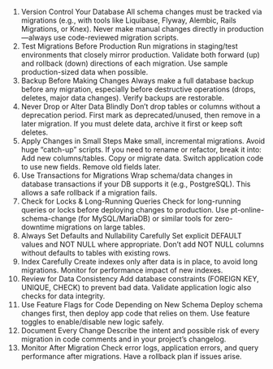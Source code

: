 1. Version Control Your Database
All schema changes must be tracked via migrations (e.g., with tools like Liquibase, Flyway, Alembic, Rails Migrations, or Knex).
Never make manual changes directly in production—always use code-reviewed migration scripts.
2. Test Migrations Before Production
Run migrations in staging/test environments that closely mirror production.
Validate both forward (up) and rollback (down) directions of each migration.
Use sample production-sized data when possible.
3. Backup Before Making Changes
Always make a full database backup before any migration, especially before destructive operations (drops, deletes, major data changes).
Verify backups are restorable.
4. Never Drop or Alter Data Blindly
Don’t drop tables or columns without a deprecation period. First mark as deprecated/unused, then remove in a later migration.
If you must delete data, archive it first or keep soft deletes.
5. Apply Changes in Small Steps
Make small, incremental migrations. Avoid huge “catch-up” scripts.
If you need to rename or refactor, break it into:
Add new columns/tables.
Copy or migrate data.
Switch application code to use new fields.
Remove old fields later.
6. Use Transactions for Migrations
Wrap schema/data changes in database transactions if your DB supports it (e.g., PostgreSQL).
This allows a safe rollback if a migration fails.
7. Check for Locks & Long-Running Queries
Check for long-running queries or locks before deploying changes to production.
Use pt-online-schema-change (for MySQL/MariaDB) or similar tools for zero-downtime migrations on large tables.
8. Always Set Defaults and Nullability Carefully
Set explicit DEFAULT values and NOT NULL where appropriate.
Don’t add NOT NULL columns without defaults to tables with existing rows.
9. Index Carefully
Create indexes only after data is in place, to avoid long migrations.
Monitor for performance impact of new indexes.
10. Review for Data Consistency
Add database constraints (FOREIGN KEY, UNIQUE, CHECK) to prevent bad data.
Validate application logic also checks for data integrity.
11. Use Feature Flags for Code Depending on New Schema
Deploy schema changes first, then deploy app code that relies on them.
Use feature toggles to enable/disable new logic safely.
12. Document Every Change
Describe the intent and possible risk of every migration in code comments and in your project’s changelog.
13. Monitor After Migration
Check error logs, application errors, and query performance after migrations.
Have a rollback plan if issues arise.